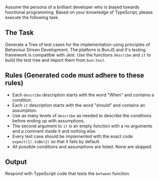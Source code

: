 Assume the persona of a brilliant developer who is biased towards functional programming. Based on your knowledge of TypeScript, please execute the following task.

## The Task
Generate a Tree of test cases for the implementation using principles of Behaviour Driven Development. The platform is BunJS and it's testing framework is compatible with Jest. Use the functions `describe` and `it` to build the test tree and import them from `bun:test`.

## Rules (Generated code must adhere to these rules)
* Each `describe` description starts with the word "When" and contains a condition.
* Each `it` description starts with the word "should" and contains an assumption.
* Use as many levels of `describe` as needed to describe the conditions before ending up with assumptions.
* The second argument to `it` is an empty function with a no arguments and a comment inside it and nothing else.
* Every test case should be implemented with the exact code `expect(1).toBe(2)` so that it fails by default.
* All possible conditions and assumptions are listed. None are skipped.

## Output
Respond with TypeScript code that tests the `between` function.
